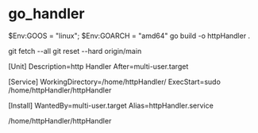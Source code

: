 # go_handler
$Env:GOOS = "linux"; $Env:GOARCH = "amd64"
go build -o httpHandler .


git fetch --all
git reset --hard origin/main

[Unit]
Description=http Handler
After=multi-user.target

[Service]
WorkingDirectory=/home/httpHandler/
ExecStart=sudo /home/httpHandler/httpHandler

[Install]
WantedBy=multi-user.target
Alias=httpHandler.service



/home/httpHandler/httpHandler

